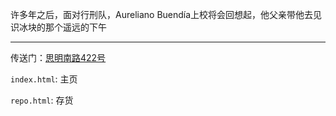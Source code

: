 
许多年之后，面对行刑队，Aureliano Buendía上校将会回想起，他父亲带他去见识冰块的那个遥远的下午

---

传送门：[思明南路422号](zzzzdf.page)

`index.html`: 主页

`repo.html`: 存货
